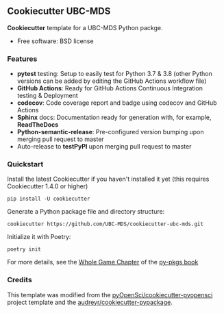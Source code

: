 ## Cookiecutter UBC-MDS

**Cookiecutter** template for a UBC-MDS Python packge.
-  Free software: BSD license

### Features

-  **pytest** testing: Setup to easily test for Python 3.7 & 3.8 (other Python versions can be added by editing the GitHub Actions workflow file)
-  **GitHub Actions**: Ready for GitHub Actions Continuous Integration testing & Deployment
-  **codecov**: Code coverage report and badge using codecov and GitHub Actions
-  **Sphinx** docs: Documentation ready for generation with, for
   example, **ReadTheDocs**
-  **Python-semantic-release**: Pre-configured version bumping upon merging pull request to master
-  Auto-release to **testPyPI** upon merging pull request to master

### Quickstart

Install the latest Cookiecutter if you haven't installed it yet (this
requires Cookiecutter 1.4.0 or higher)

```
pip install -U cookiecutter
```

Generate a Python package file and directory structure:
```
cookiecutter https://github.com/UBC-MDS/cookiecutter-ubc-mds.git
```

Initialize it with Poetry:
```
poetry init
```

For more details, see the [Whole Game Chapter](https://ubc-mds.github.io/py-pkgs/whole-game.html) of the [py-pkgs book](https://ubc-mds.github.io/py-pkgs/)

### Credits

This template was modified from the [pyOpenSci/cookiecutter-pyopensci](https://github.com/pyOpenSci/cookiecutter-pyopensci) project template and the [audreyr/cookiecutter-pypackage](https://github.com/audreyr/cookiecutter-pypackage).

